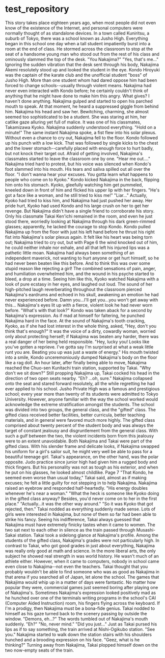 # test_repository

This story takes place eighteen years ago, when most people did not even know of the existence of 
the Internet, and personal computers were normally thought of as standalone devices.
In a town called Kuniritsu, a suburb of Tokyo, there was a school known as Jusho High. Everything 
began in this school one day when a tall student impatiently burst into a room at the end of class. He 
stormed across the classroom to stop at the seat of a handsome young man who stood out from the rest 
of his class and ominously slammed the top of the desk.
"You Nakajima?"
"Yes, that's me..."
Ignoring the sudden vibration that the desk sent through his body, Nakajima Akemi resolutely stood 
up and looked the student in the eye. Kondo Hiroyuki was the captain of the karate club and the 
unofficial student "boss" of Jusho High. More than one student whom had dared oppose him had been 
forced to change schools--usually through violent means. Nakajima had never even interacted with 
Kondo before; he certainly couldn't think of anything that he might have done to make him this angry.
What gives? I haven't done anything.
Nakajima gulped and started to open his parched mouth to speak. At that moment, he heard a 
suppressed giggle from behind him. Nakajima his head and saw her. Bewitching, charming, she almost 
seemed too sophisticated to be a student. She was staring at him, her catlike gaze alluring yet full of 
malice. It was one of his classmates, Takamizawa Kyoko. Nakajima suddenly understood everything.
"Hold on a minute!"
The same instant Nakajima spoke, a fist flew into his solar plexus. Without even a chance to cry out, 
Nakajima fell to the floor. Kondo followed up his punch with a low kick. That was followed by single kicks 
to the chest and the lower stomach--carefully placed with enough force to hurt badly, but not knock 
their target out. Afraid of getting involved, Nakajima's classmates started to leave the classroom one by 
one.
"Hear me out...." Nakajima tried hard to protest, but his voice was silenced when Kondo's foot 
slammed into his mouth. His tears and saliva spilled out all over the floor.
"I don't wanna hear your excuses. You gotta learn what happens to people who come on to Kyoko."
Kondo kicked Nakajima in the back, flipping him onto his stomach. Kyoko, gleefully watching him get
pummeled, kneeled down in front of him and flicked his upper lip with her fingers.
"He's got a face like a woman, and he still tried to kiss me!"
"Liar..."
Actually, Kyoko had tried to kiss him, and Nakajima had just pushed her away. Her pride hurt, Kyoko
had used Kondo and his large crush on her to get her revenge. But Nakajima didn't have a single friend 
to corroborate his story. Only his classmate Takai Ken'ichi remained in the room, and even he just stood 
there, worriedly looking at Nakajima through his dark green-rimmed glasses; apparently, he lacked the 
courage to stop Kondo.
Kondo pulled Nakajima up from the floor with just his left hand before he thrust his right fist into 
Nakajima's solar plexus again. It felt like his heart was being torn out; Nakajima tried to cry out, but with 
Page
6
the wind knocked out of him, he could neither inhale nor exhale, and all that left his injured lips was a 
pathetic little moan.
Nakajima had always been something of an independent maverick, not wanting to hurt anyone or 
get hurt himself, so he had never been beaten like this before. And to think this was over some stupid 
reason like rejecting a girl! The combined sensations of pain, anger, and humiliation overwhelmed him, 
and the wound in his psyche started to bleed, a drop at a time. Seeing him like this, Kyoko watched 
Nakajima with a look of pure ecstasy in her eyes, and laughed out loud. The sound of her high-pitched 
laugh reverberating throughout the classroom pierced Nakajima's eardrums and echoed in his skull, 
awakening an emotion he had never experienced before.
Damn you...I'll get you...you won't get away with this...
Nakajima's eyes lit up with a fierce, violent look he had never worn before.
"What's with that look?"
Kondo was taken aback for a second by Nakajima's expression. As if mad at himself for faltering, he 
punched Nakajima hard in the face. At the sound of Nakajima's tooth cracking, Kyoko, as if she had lost 
interest in the whole thing, asked, "Hey, don't you think that's enough?" 
It was the voice of a dirty, cowardly woman, worried only about protecting herself; if Nakajima was 
beaten any harder, there was a real danger of her being held responsible.
"Hey, lucky you! Looks like you've gotten a reprieve. I've gotta say I'm surprised at what a weak little 
runt you are. Beating you up was just a waste of energy." His mouth twisted into a smile, Kondo 
unceremoniously dumped Nakajima's body on the floor like a rag doll.
An hour later, after finally being able to move, Nakajima reached the Chuo-sen Kunitachi train
station, supported by Takai.
"Why don't we sit down?" 
Still propping Nakajima up, Takai cocked his head in the direction of two open seats nearby.
"Eh? ...oh, sure."
Nakajima collapsed onto the seat and stared forward resolutely, all the while regretting he had ever 
applied to his school.
Jusho Private High was a famous and prestigious school; every year more than twenty of its students 
were admitted to Tokyo University. However, anyone familiar with the way the school worked would 
acknowledge the extreme stratification amongst the students. The school was divided into two groups,
the general class, and the "gifted" class. The gifted class received better facilities, better curricula, better 
teaching materials, and in general were favored much more highly. The gifted class comprised about 
twenty percent of the student body and was always the target of constant jealousy and disgruntlement 
from the general class. With such a gulf between the two, the violent incidents born from this jealousy 
were to an extent unavoidable.
Both Nakajima and Takai were part of the gifted class. With his slender frame and delicate looks, if 
Nakajima swapped his uniform for a girl's sailor suit, he might very well be able to pass for a beautiful 
teenage girl. Takai's appearance, on the other hand, was the polar opposite. Judo practice since junior 
high had given him a rugged body and thick fingers. But his personality was not as tough as his exterior, 
and when he put on his glasses, he looked almost childlike.
Page
7
"That Kondo, he seemed even worse than usual today," Takai said, almost as if making excuses; he 
felt a little guilty for not stepping in to help Nakajima.
Nakajima raised an eyebrow and responded half-heartedly. "His energy doubles whenever he's near 
a woman."
"What the heck is someone like Kyoko doing in the gifted class anyway? Besides, you'd never come
on to her in the first place."
"Actually...it was the other way around."
"So it was Kyoko that got rejected, then." 
Takai nodded as everything suddenly made sense. Lots of girls were interested in Nakajima, but 
none of them so far had been able to strike his fancy. Seeing his indifference, Takai always guessed that 
Nakajima must have extremely finicky tastes when it came to women.
The two sat next to each other in silence as the train passed through Musashi-Sakai station. Takai 
took a sidelong glance at Nakajima's profile. Among the students of the gifted class, Nakajima's grades 
were not particularly high. In contrast to Takai, who got good grades in just about everything, Nakajima 
was really only good at math and science. In the more liberal arts, the only subject he showed real 
strength in was world history. He wasn't much of an athlete either. 
However, when it came to computers, nobody in school came even close to Nakajima--not even the 
teachers. Takai thought that you probably wouldn't be able to find someone who was as good as 
Nakajima in that arena if you searched all of Japan, let alone the school. The games that Nakajima would 
whip up in a matter of days were fantastic. No matter how popular they were, commercial games just 
seemed boring after playing one of Nakajima's. Sometimes Nakajima's expression looked positively mad 
as he hunched over one of the terminals writing programs in the school's CAI (Computer Aided 
Instruction) room, his fingers flying across the keyboard.
If I'm a prodigy, then Nakajima must be a bona-fide genius. Takai nodded to himself as his gaze 
turned back to the scenery passing by outside the window.
"Demons, eh...?" The words tumbled out of Nakajima's mouth suddenly.
"Eh?"
"No, never mind."
"Did you just..."
Just as Takai pursed his lips as if to say something, the train arrived at Nishi-Ogikubo station.
"See you."
Nakajima started to walk down the station stairs with his shoulders hunched and a brooding 
expression on his face.
"Geez, what is he thinking?" 
Turning away from Nakajima, Takai plopped himself down on the two now-empty seats of the train.
